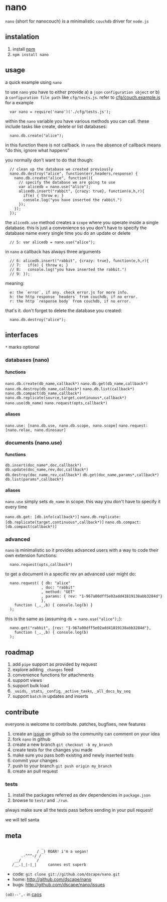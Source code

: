 # nano

`nano` (short for nanocouch) is a minimalistic `couchdb` driver for `node.js`

## instalation

1. install [npm][1]
2. `npm install nano`

## usage

a quick example using `nano`

to use `nano` you have to either provide a) a `json` `configuration object` or b) a `configuration file path` like `cfg/tests.js`. refer to [cfg/couch.example.js][4] for a example

      var nano = require('nano')('./cfg/tests.js');

within the `nano` variable you have various methods you can call. these include tasks like create, delete or list databases:

      nano.db.create("alice");

in this function there is not callback. in `nano` the absence of callback means "do this, ignore what happens"

you normally don't want to do that though:

      // clean up the database we created previously
      nano.db.destroy("alice", function(err,headers,response) {
        nano.db.create("alice", function(){
          // specify the database we are going to use
          var alicedb = nano.use("alice");
          alicedb.insert("rabbit", {crazy: true}, function(e,h,r){
            if(e) { throw e; }
            console.log("you have inserted the rabbit.")
          });
        });
      });

the `alicedb.use` method creates a `scope` where you operate inside a single database. this is just a convenience so you don't have to specify the database name every single time you do an update or delete

      // 5: var alicedb = nano.use("alice");

in `nano` a callback has always three arguments

      // 6: alicedb.insert("rabbit", {crazy: true}, function(e,h,r){
      // 7:   if(e) { throw e; }
      // 8:   console.log("you have inserted the rabbit.")
      // 9: });

meaning:

      e: the `error`, if any. check error.js for more info.
      h: the http response `headers` from couchdb, if no error.
      r: the http `response body` from couchdb, if no error.

that's it. don't forget to delete the database you created:

      nano.db.destroy("alice");

## interfaces

`*` marks optional

### databases (nano)

#### functions

`nano.db.create(db_name,callback*)`
`nano.db.get(db_name,callback*)`
`nano.db.destroy(db_name,callback*)`
`nano.db.list(callback*)`
`nano.db.compact(db_name,callback*)`
`nano.db.replicate(source,target,continuous*,callback*)`
`nano.use(db_name)`
`nano.request(opts,callback*)`

#### aliases

`nano.use: [nano.db.use, nano.db.scope, nano.scope]`
`nano.request: [nano.relax, nano.dinosaur]`

### documents (nano.use)

#### functions

`db.insert(doc_name*,doc,callback*)`
`db.update(doc_name,rev,doc,callback*)`
`db.destroy(doc_name,rev,callback*)`
`db.get(doc_name,params*,callback*)`
`db.list(params*,callback*)`

#### aliases

`nano.use` simply sets `db_name` in scope. this way you don't have to specify it every time

`nano.db.get: [db.info(callback*)]`
`nano.db.replicate: [db.replicate(target,continuous*,callback*)]`
`nano.db.compact: [db.compact(callback*)]`

### advanced

`nano` is minimalistic so it provides advanced users with a way to code their own extension functions:
      
      nano.request(opts,callback*)

to get a document in a specific rev an advanced user might do:

      nano.request( { db: "alice"
                    , doc: "rabbit"
                    , method: "GET"
                    , params: { rev: "1-967a00dff5e02add41819138abb3284d"} 
                    },
        function (_,_,b) { console.log(b) }
      );

this is the same as (assuming `db = nano.use("alice");`):

      nano.get("rabbit", {rev: "1-967a00dff5e02add41819138abb3284d"},
        function (_,_,b) { console.log(b)
      );

## roadmap

1. add `pipe` support as provided by request
2. explore adding `_changes` feed
3. convenience functions for attachments
4. support views
5. support bulk load
6. `_uuids`, `_stats`, `_config`, `_active_tasks`, `_all_docs_by_seq`
7. support `batch` in updates and inserts

## contribute

everyone is welcome to contribute. patches, bugfixes, new features

1. create an [issue][2] on github so the community can comment on your idea
2. fork `nano` in github
3. create a new branch `git checkout -b my_branch`
4. create tests for the changes you made
5. make sure you pass both existing and newly inserted tests
6. commit your changes
7. push to your branch `git push origin my_branch`
8. create an pull request

### tests

1. install the packages referred as dev dependencies in `package.json`
2. browse to `test/` and `./run`.

always make sure all the tests pass before sending in your pull request!

we will tell santa

## meta

                    _
                  / _) ROAR! i'm a vegan!
           .-^^^-/ /
        __/       /
       /__.|_|-|_|     cannes est superb

* code: `git clone git://github.com/dscape/nano.git`
* home: <http://github.com/dscape/nano>
* bugs: <http://github.com/dscape/nano/issues>

`(oO)--',-` in [caos][3]

[1]: http://npmjs.org
[2]: http://github.com/dscape/nano/issues
[3]: http://caos.di.uminho.pt/
[4]: https://github.com/dscape/nano/blob/master/cfg/couch.example.js